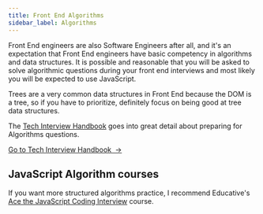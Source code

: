 ```yaml
---
title: Front End Algorithms
sidebar_label: Algorithms
---
```


Front End engineers are also Software Engineers after all, and it's an expectation that Front End engineers have basic competency in algorithms and data structures. It is possible and reasonable that you will be asked to solve algorithmic questions during your front end interviews and most likely you will be expected to use JavaScript.

Trees are a very common data structures in Front End because the DOM is a tree, so if you have to prioritize, definitely focus on being good at tree data structures.

The [Tech Interview Handbook](https://techinterviewhandbook.org/algorithms/introduction/) goes into great detail about preparing for Algorithms questions.

<a className="button button--primary" href="https://techinterviewhandbook.org/algorithms/introduction/">Go to Tech Interview Handbook &nbsp;→</a>

## JavaScript Algorithm courses

If you want more structured algorithms practice, I recommend Educative's [Ace the JavaScript Coding Interview](https://www.educative.io/path/ace-javascript-coding-interview?aff=x23W) course.
